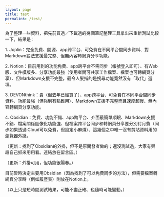 ```yaml
---
layout: page
title: test
permalink: /test/
---
```


為了整理一些資料，把先前買過／下載過的幾個筆記整理工具拿出來重新測試比較一下，結果是：

1\. Joplin：完全免費、開源、app跨平台、可免費在不同平台間同步資料、對Markdown語法支援最完整、但無內容轉網頁分享功能。

2\. Notion：目前用到的功能免費、app跨平台不需同步（帳號登入即可）、有Web版、文件模版多、分享功能最強（使用者間可共享工作檔案、檔案也可轉網頁分享）、但Markdown支援不完整，最令人髮指的是搜尋功能竟然沒有「取代」選項。

3\. DEVONthink：貴（但去年已經買了）、app跨平台、可免費在不同平台間同步資料、功能最強（但強到有點難用）、Markdown支援不完整而且速度超慢、無內容轉網頁分享功能。

4\. Obsidian：免費、功能不錯、app跨平台、介面最簡單順眼、Markdown支援不錯、檔案關係圖像化功能強、但檔案跨平台同步和轉網頁分享要分別付月費（同步如果透過iCloud可以免費，但設定小麻煩）、這幾個之中唯一沒有剪貼資料用的瀏覽器外掛。

（更新：找到了Obsidian的外掛，但不是原開發者做的；還沒測試過，大家有興趣自己抓來用用看。連結放在留言區。）

（更新：外掛可用，但功能很陽春。）

目前暫時決定主要用Obsidian（因為找到了可以免費同步的方法），但需要檔案轉網頁分享時（例如履歷表）則放在Notion上。

（以上只是短時間測試結果，可能不盡正確、也隨時可能變動。）
